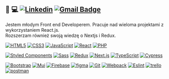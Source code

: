## 🙋 💻 [![Linkedin](https://img.shields.io/badge/-LinkedIn-blue?style=flat-square&logo=Linkedin&logoColor=white&link=https://www.linkedin.com/in/tomaszurbankiewicz/)](https://www.linkedin.com/in/tomaszurbankiewicz/) [![Gmail Badge](https://img.shields.io/badge/-Gmail-c14438?style=flat-square&logo=Gmail&logoColor=white&link=mailto:tomasz.urbankiewicz@gmail.com)](mailto:tomasz.urbankiewicz@gmail.com)
Jestem młodym Front end Developerem. Pracuje nad wieloma projektami z wykorzystaniem React.js. <br> 
Rozszerzam również swoją wiedzę o Nextjs i Redux. <br>

[![HTML5](https://img.shields.io/badge/-HTML5-E34F26?style=flat-square&logo=html5&logoColor=white&link=https://github.com/TomaszUrbankiewicz/)](https://github.com/TomaszUrbankiewicz)
[![CSS3](https://img.shields.io/badge/-CSS3-1572B6?style=flat-square&logo=css3&link=https://github.com/TomaszUrbankiewicz/)](https://github.com/TomaszUrbankiewicz)
[![JavaScript](https://img.shields.io/badge/-JavaScript-0A1A2F?style=flat-square&logo=javascript&link=https://github.com/TomaszUrbankiewicz/)](https://github.com/TomaszUrbankiewicz)
[![React](https://img.shields.io/badge/-React-0A1A2F?style=flat-square&logo=react)](https://github.com/TomaszUrbankiewicz)
[![PHP](https://img.shields.io/badge/-php-0A1A2F?style=flat-square&logo=php)](https://github.com/TomaszUrbankiewicz)

[![Styled Components](https://img.shields.io/badge/-StyledComponents-0A1A2F?style=flat-square&logo=Styled-Components)](https://github.com/TomaszUrbankiewicz)
[![Sass](https://img.shields.io/badge/-Sass-0A1A2F?style=flat-square&logo=Sass&logoColor=pink)](https://github.com/TomaszUrbankiewicz)
[![Redux](https://img.shields.io/badge/-Redux-0A1A2F?style=flat-square&logo=Redux&logoColor=pink)](https://github.com/TomaszUrbankiewicz)
[![Next.js](https://img.shields.io/badge/-Next.js-0A1A2F?style=flat-square&logo=Next.js&logoColor=white)](https://github.com/TomaszUrbankiewicz)
[![TypeScript](https://img.shields.io/badge/-TypeScript-1572B6?style=flat-square&logoColor=white&logo=typescript&link=https://github.com/TomaszUrbankiewicz/)](https://github.com/TomaszUrbankiewicz)
[![Cypress](https://img.shields.io/badge/-Cypress-E34F26?style=flat-square&logo=cypress)](https://github.com/TomaszUrbankiewicz)

[![Bootstrap](https://img.shields.io/badge/-Bootstrap-purple?style=flat-square&logo=Bootstrap)](https://github.com/TomaszUrbankiewicz)
[![Mui](https://img.shields.io/badge/-Mui-0A1A2F?style=flat-square&logo=Mui)](https://github.com/TomaszUrbankiewicz)
[![Firebase](https://img.shields.io/badge/-Firebase-E34F26?style=flat-square&logo=Firebase&logoColor=white)](https://github.com/TomaszUrbankiewicz)
[![figma](https://img.shields.io/badge/-figma-0A1A2F?style=flat-square&logo=figma&logoColor=orange)](https://github.com/TomaszUrbankiewicz)
[![Git](https://img.shields.io/badge/-Git-0A1A2F?style=flat-square&logo=git&link=https://github.com/olafsulich/)](https://github.com/TomaszUrbankiewicz)
[![Webpack](https://img.shields.io/badge/-Webpack-blue?style=flat-square&logo=Webpack&logoColor=white)](https://github.com/TomaszUrbankiewicz)
[![Eslint](https://img.shields.io/badge/-Eslint-purple?style=flat-square&logo=Eslint&logoColor=white)](https://github.com/TomaszUrbankiewicz)
[![trello](https://img.shields.io/badge/-trello-blue?style=flat-square&logo=trello&logoColor=white)](https://github.com/TomaszUrbankiewicz)
[![postman](https://img.shields.io/badge/-postman-E34F26?style=flat-square&logo=postman&logoColor=white)](https://github.com/TomaszUrbankiewicz)
